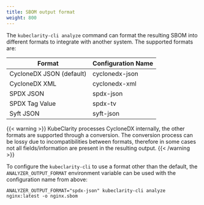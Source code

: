 ```yaml
---
title: SBOM output format
weight: 800
---
```


The `kubeclarity-cli analyze` command can format the resulting SBOM into different formats to integrate with another system. The supported formats are:

| Format | Configuration Name |
| --- | --- |
| CycloneDX JSON (default) | cyclonedx-json |
| CycloneDX XML | cyclonedx-xml |
| SPDX JSON | spdx-json |
| SPDX Tag Value | spdx-tv |
| Syft JSON | syft-json |

{{< warning >}}
KubeClarity processes CycloneDX internally, the other formats are supported through a conversion. The conversion process can be lossy due to incompatibilities between formats, therefore in some cases not all fields/information are present in the resulting output.
{{< /warning >}}

To configure the `kubeclarity-cli` to use a format other than the default, the `ANALYZER_OUTPUT_FORMAT` environment variable can be used with the configuration name from above:

```shell
ANALYZER_OUTPUT_FORMAT="spdx-json" kubeclarity-cli analyze nginx:latest -o nginx.sbom
```
